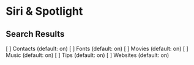 # Siri & Spotlight
## Search Results
[ ] Contacts (default: on)
[ ] Fonts (default: on)
[ ] Movies (default: on)
[ ] Music (default: on)
[ ] Tips (default: on)
[ ] Websites (default: on)